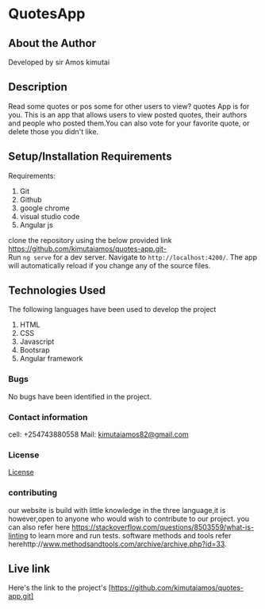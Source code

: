 # QuotesApp
## About the Author
Developed by  sir Amos kimutai
## Description
Read some quotes or pos some for other users to view? quotes App is for you. This is an app that allows users to view posted quotes, their authors and people who posted them.You can also vote for your favorite quote, or delete those you didn't like.
## Setup/Installation Requirements
Requirements:
    <ol>
        <li>Git</li>
        <li>Github</li>
        <li>google chrome</li>
        <li>visual studio code</li>
        <li>Angular js</li>
    </ol>
 clone the repository using the below provided link</br>
https://github.com/kimutaiamos/quotes-app.git-</br>
Run `ng serve` for a dev server. Navigate to `http://localhost:4200/`. The app will automatically reload if you change any of the source files.
## Technologies Used
The following languages have been used to develop the project
    <ol>
        <li>HTML</li>
        <li>CSS</li>
        <li>Javascript</li>
        <li>Bootsrap</li>
        <li>Angular framework</li>
    </ol>
### Bugs
No bugs have been identified in the project.
### Contact information
cell:  +254743880558
Mail: kimutaiamos82@gmail.com
### License
[License](./license)
### contributing
our website is build with little knowledge in the three language,it is however,open to anyone who would wish to contribute to our project.
you can also refer here https://stackoverflow.com/questions/8503559/what-is-linting to learn more and run tests.
software methods and tools refer herehttp://www.methodsandtools.com/archive/archive.php?id=33.
## Live link
Here's the link to the project's [https://github.com/kimutaiamos/quotes-app.git]

